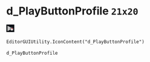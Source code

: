 # d_PlayButtonProfile `21x20`
<img src="/img/d_PlayButtonProfile.png" width=21 height=20>

``` CSharp
EditorGUIUtility.IconContent("d_PlayButtonProfile")
```
```
d_PlayButtonProfile
```
